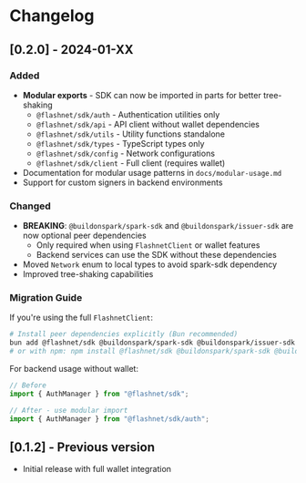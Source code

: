 # Changelog

## [0.2.0] - 2024-01-XX

### Added

- **Modular exports** - SDK can now be imported in parts for better tree-shaking
  - `@flashnet/sdk/auth` - Authentication utilities only
  - `@flashnet/sdk/api` - API client without wallet dependencies
  - `@flashnet/sdk/utils` - Utility functions standalone
  - `@flashnet/sdk/types` - TypeScript types only
  - `@flashnet/sdk/config` - Network configurations
  - `@flashnet/sdk/client` - Full client (requires wallet)
- Documentation for modular usage patterns in `docs/modular-usage.md`
- Support for custom signers in backend environments

### Changed

- **BREAKING**: `@buildonspark/spark-sdk` and `@buildonspark/issuer-sdk` are now optional peer dependencies
  - Only required when using `FlashnetClient` or wallet features
  - Backend services can use the SDK without these dependencies
- Moved `Network` enum to local types to avoid spark-sdk dependency
- Improved tree-shaking capabilities

### Migration Guide

If you're using the full `FlashnetClient`:

```bash
# Install peer dependencies explicitly (Bun recommended)
bun add @flashnet/sdk @buildonspark/spark-sdk @buildonspark/issuer-sdk
# or with npm: npm install @flashnet/sdk @buildonspark/spark-sdk @buildonspark/issuer-sdk
```

For backend usage without wallet:

```typescript
// Before
import { AuthManager } from "@flashnet/sdk";

// After - use modular import
import { AuthManager } from "@flashnet/sdk/auth";
```

## [0.1.2] - Previous version

- Initial release with full wallet integration
